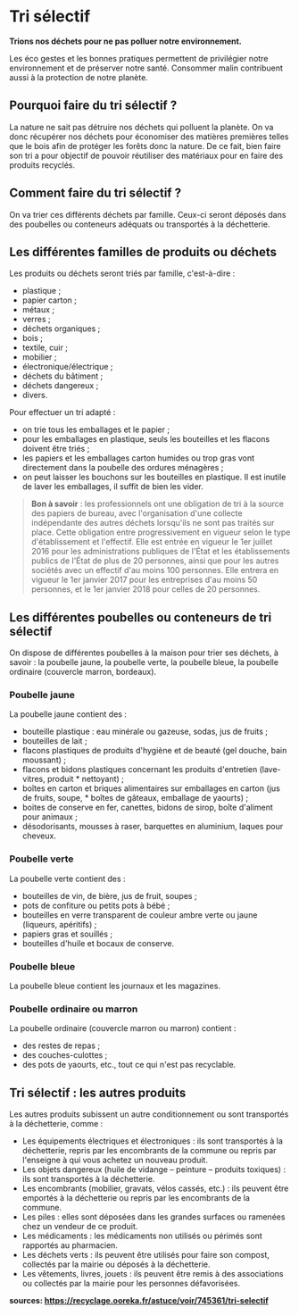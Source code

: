 # Tri sélectif

**Trions nos déchets pour ne pas polluer notre environnement.**

Les éco gestes et les bonnes pratiques permettent de privilégier notre environnement et de préserver notre santé. Consommer malin contribuent aussi à la protection de notre planète.

## Pourquoi faire du tri sélectif ?

La nature ne sait pas détruire nos déchets qui polluent la planète. On va donc récupérer nos déchets pour économiser des matières premières telles que le bois afin de protéger les forêts donc la nature. De ce fait, bien faire son tri a pour objectif de pouvoir réutiliser des matériaux pour en faire des produits recyclés.

## Comment faire du tri sélectif ?

On va trier ces différents déchets par famille. Ceux-ci seront déposés dans des poubelles ou conteneurs adéquats ou transportés à la déchetterie.

## Les différentes familles de produits ou déchets

Les produits ou déchets seront triés par famille, c'est-à-dire :

* plastique ;
* papier carton ;
* métaux ;
* verres ;
* déchets organiques ;
* bois ;
* textile, cuir ;
* mobilier ;
* électronique/électrique ;
* déchets du bâtiment ;
* déchets dangereux ;
* divers.

Pour effectuer un tri adapté :

* on trie tous les emballages et le papier ;
* pour les emballages en plastique, seuls les bouteilles et les flacons doivent être triés ;
* les papiers et les emballages carton humides ou trop gras vont directement dans la poubelle des ordures ménagères ;
* on peut laisser les bouchons sur les bouteilles en plastique. Il est inutile de laver les emballages, il suffit de bien les vider.

> **Bon à savoir** : les professionnels ont une obligation de tri à la source des papiers de bureau, avec l'organisation d'une collecte indépendante des autres déchets lorsqu'ils ne sont pas traités sur place. Cette obligation entre progressivement en vigueur selon le type d'établissement et l'effectif. Elle est entrée en vigueur le 1er juillet 2016 pour les administrations publiques de l'État et les établissements publics de l'État de plus de 20 personnes, ainsi que pour les autres sociétés avec un effectif d'au moins 100 personnes. Elle entrera en vigueur le 1er janvier 2017 pour les entreprises d'au moins 50 personnes, et le 1er janvier 2018 pour celles de 20 personnes.

## Les différentes poubelles ou conteneurs de tri sélectif

On dispose de différentes poubelles à la maison pour trier ses déchets, à savoir : la poubelle jaune, la poubelle verte, la poubelle bleue, la poubelle ordinaire (couvercle marron, bordeaux).

### Poubelle jaune

La poubelle jaune contient des :

* bouteille plastique : eau minérale ou gazeuse, sodas, jus de fruits ;
* bouteilles de lait ;
* flacons plastiques de produits d'hygiène et de beauté (gel douche, bain moussant) ;
* flacons et bidons plastiques concernant les produits d'entretien (lave-vitres, produit * nettoyant) ;
* boîtes en carton et briques alimentaires sur emballages en carton (jus de fruits, soupe, * boîtes de gâteaux, emballage de yaourts) ;
* boites de conserve en fer, canettes, bidons de sirop, boîte d'aliment pour animaux ;
* désodorisants, mousses à raser, barquettes en aluminium, laques pour cheveux.

### Poubelle verte

La poubelle verte contient des :

* bouteilles de vin, de bière, jus de fruit, soupes ;
* pots de confiture ou petits pots à bébé ;
* bouteilles en verre transparent de couleur ambre verte ou jaune (liqueurs, apéritifs) ;
* papiers gras et souillés ;
* bouteilles d'huile et bocaux de conserve.

### Poubelle bleue

La poubelle bleue contient les journaux et les magazines.

### Poubelle ordinaire ou marron

La poubelle ordinaire (couvercle marron ou marron) contient :

* des restes de repas ;
* des couches-culottes ;
* des pots de yaourts, etc., tout ce qui n'est pas recyclable.

## Tri sélectif : les autres produits

Les autres produits subissent un autre conditionnement ou sont transportés à la déchetterie, comme :

* Les équipements électriques et électroniques : ils sont transportés à la déchetterie, repris par les encombrants de la commune ou repris par l'enseigne à qui vous achetez un nouveau produit.
* Les objets dangereux (huile de vidange – peinture – produits toxiques) : ils sont transportés à la déchetterie.
* Les encombrants (mobilier, gravats, vélos cassés, etc.) : ils peuvent être emportés à la déchetterie ou repris par les encombrants de la commune.
* Les piles : elles sont déposées dans les grandes surfaces ou ramenées chez un vendeur de ce produit.
* Les médicaments : les médicaments non utilisés ou périmés sont rapportés au pharmacien.
* Les déchets verts : ils peuvent être utilisés pour faire son compost, collectés par la mairie ou déposés à la déchetterie.
* Les vêtements, livres, jouets : ils peuvent être remis à des associations ou collectés par la mairie pour les personnes défavorisées.


**sources: https://recyclage.ooreka.fr/astuce/voir/745361/tri-selectif**